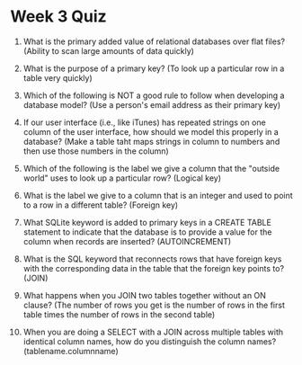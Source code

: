 # Week 3 Quiz

1. What is the primary added value of relational databases over flat files? (Ability to scan large amounts of data quickly)

2. What is the purpose of a primary key? (To look up a particular row in a table very quickly)

3. Which of the following is NOT a good rule to follow when developing a database model? (Use a person's email address as their primary key)

4. If our user interface (i.e., like iTunes) has repeated strings on one column of the user interface, how should we model this properly in a database? (Make a table taht maps strings in column to numbers and then use those numbers in the column)

5. Which of the following is the label we give a column that the "outside world" uses to look up a particular row? (Logical key)

6. What is the label we give to a column that is an integer and used to point to a row in a different table? (Foreign key)

7. What SQLite keyword is added to primary keys in a CREATE TABLE statement to indicate that the database is to provide a value for the column when records are inserted? (AUTOINCREMENT)

8. What is the SQL keyword that reconnects rows that have foreign keys with the corresponding data in the table that the foreign key points to? (JOIN)

9. What happens when you JOIN two tables together without an ON clause? (The number of rows you get is the number of rows in the first table times the number of rows in the second table)

10. When you are doing a SELECT with a JOIN across multiple tables with identical column names, how do you distinguish the column names? (tablename.columnname)